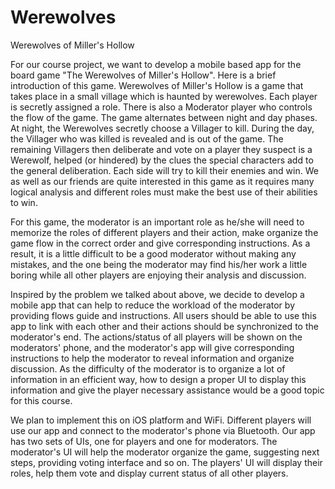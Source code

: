 Werewolves
==========

Werewolves of Miller's Hollow

For our course project, we want to develop a mobile based app for the board game "The Werewolves of Miller's Hollow". Here is a brief introduction of this game. Werewolves of Miller's Hollow is a game that takes place in a small village which is haunted by werewolves. Each player is secretly assigned a role. There is also a Moderator player who controls the flow of the game. The game alternates between night and day phases. At night, the Werewolves secretly choose a Villager to kill. During the day, the Villager who was killed is revealed and is out of the game. The remaining Villagers then deliberate and vote on a player they suspect is a Werewolf, helped (or hindered) by the clues the special characters add to the general deliberation. Each side will try to kill their enemies and win. We as well as our friends are quite interested in this game as it requires many logical analysis and different roles must make the best use of their abilities to win. 

For this game, the moderator is an important role as he/she will need to memorize the roles of different players and their action, make organize the game flow in the correct order and give corresponding instructions. As a result, it is a little difficult to be a good moderator without making any mistakes, and the one being the moderator may find his/her work a little boring while all other players are enjoying their analysis and discussion.

Inspired by the problem we talked about above, we decide to develop a mobile app that can help to reduce the workload of the moderator by providing flows guide and instructions. All users should be able to use this app to link with each other and their actions should be synchronized to the moderator's end. The actions/status of all players will be shown on the moderators' phone, and the moderator's app will give corresponding instructions to help the moderator to reveal information and organize discussion. As the difficulty of the moderator is to organize a lot of information in an efficient way, how to design a proper UI to display this information and give the player necessary assistance would be a good topic for this course.

We plan to implement this on iOS platform and WiFi. Different players will use our app and connect to the moderator's phone via Bluetooth. Our app has two sets of UIs, one for players and one for moderators. The moderator's UI will help the moderator organize the game, suggesting next steps, providing voting interface and so on. The players' UI will display their roles, help them vote and display current status of all other players.

